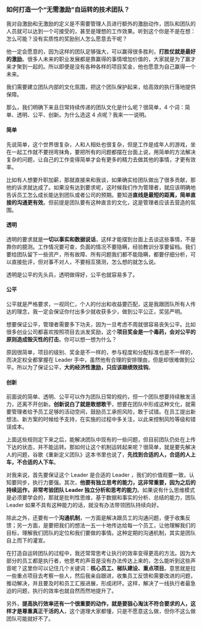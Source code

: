### 如何打造一个“无需激励”自运转的技术团队？

我对自激励和无激励的定义是不需要管理人员进行额外的激励动作，团队和团队的人员就可以达到一个可接受的，甚至是理想的工作效果。听到这个你是不是在想：怎么可能？没有实质性的奖励别人怎么愿意去干呢？



他一定会愿意的，因为这样的团队足够强大，可以赢得很多胜利，**打胜仗就是最好的激励**。很多人未来的职业发展都是靠赢得的事情增加价值的，大家就是为了赢才来才聚到一起的。所以即便是没有各种各样的项目奖金，他也愿意为自己赢得一个未来。

我们需要建立团队内部的文化氛围，把这个团队保护起来，给高效的执行落地提供保障。

那么，我们明确下来且日常持续传递的团队文化是什么呢？很简单，4 个词：简单、透明、公平、创新。为什么选这 4 点呢？我来一一说明。

#### 简单



先说简单，这个世界很复杂，人和人相处也很复杂，但是工作是成年人的游戏，坐在一起工作就不要拐弯抹角，要把所有的问题都摆在台面上说，用简单的方法解决复杂的问题，让自己的工作变得简单才会有更多的精力去做其他的事情，才更有效率。

比如有人想要升职加薪，那就直接来和我谈，如果确实给团队做出了很多贡献，那他的诉求就达成了。如果没有达到要求呢，这时候我们作为管理者，就应该明确地告诉员工怎么成长能达到团队或者公司的预期。要知道**直线是最短的距离，简单直接的沟通更有效**。但前提是团队要有这种直言的文化，这是管理者应该去营造的氛围。

#### 透明

透明的要求就是**一切以事实和数据说话**，这样才能摆到台面上去谈这些事情，不是靠你的臆测。工作情况要可查，负面的情况不要隐瞒，经验教训分享要留档。我们要给团队留下一些资产，所有故障、所有问题我们都不能隐瞒，都要仔细分析，可以直接批评，但对事不对人，不要相互猜测，怎么想的就怎么说。

透明是公平的先头兵，透明做得好，公平也就容易多了。

#### 公平

公平就是严格要求，一视同仁，个人的付出和收益要匹配，这是我跟团队所有人传达的理念，我一定会保证你付出多少就收获多少，做到公平公正，奖惩严明。

想要保证公平，管理者需要多下功夫，因为一旦考虑不周就很容易丧失公平。比如很多创业公司都喜欢按照项目去派发奖励，这个**项目奖金是一个毒药，会对公平的原则造成毁灭性的打击**。你可以想一想为什么？

原因很简单，项目的级别、奖金是不一样的，参与程度和分配标准也是不一样的，而决定权全都掌握在 Leader 手中，虽然他有合理的安排理由，但是却很难做到公平。所以为了保证公平，**大的经济性激励，只应该跟绩效挂钩**。

#### 创新

前面说的简单、透明、公平可以作为团队日常的规约，但一个团队想要持续散发活力，还离不开创新。**创新说白了就是敢想敢干**，想要在团队中形成这种文化，就需要管理者给予员工足够的活动空间，鼓励员工承担风险，敢于试错。在员工提出新想法、新方案的时候给予支持，在实施的过程中多关注，以此来控制风险等级和错误成本。

上面这些规则定下来之后，能解决团队中现有的一些问题，但目前团队仍处在上传下达的状态，并不能运转。那如何让这个机制运转起来呢？很简单，就是要先解决人的问题，谷歌《重新定义团队》这本书里也说了，**先找到合适的人，合适的人上车，不合适的人下车**。

对我来说，首先要保证这个 Leader 是合适的 Leader ，我们的价值观要一致，认知要同步，执行力要强。其次，**他要有独立思考的能力，这非常重要，因为之后的持续运作，非常考验团队 Leader 独立分析和思考的能力**。如果说有什么思维模式是必须要学会的，那就是批判性思维，基于数据和事实的分析、总结的能力，团队 Leader 如果不具有这种能力的话，就没有办法带领团队持续向好。

除此之外，还要有一个**沟通机制**，一方面是解决跟员工的沟通问题，便于收集反馈；另一方面，是要把我们的想法一五一十地传达给每一个员工，让他理解我们的目标，理解我们团队的定位和我们要做的事情。这种定期的沟通机制，其实是团队自上而下的灌宣。


在打造自运转团队的过程中，我还常常思考让执行的效率变得更高的方法。因为大部分的员工都是执行者，他思考的声音是没有办法传达上来的，怎么能听到这些声音呢？这里你可以记住几个关键词：**核心员工、梯队建设、重点项目**。意思就是拉一些重点项目去考察一些人，然后我亲自跟进，收集员工反馈和需要改进的问题，推动解决，并且要及时和员工汇报进展，形成闭环。这样，解决了一线执行者最急迫的问题，执行的效率也就自然而然地提升了。

另外，**提高执行效率还有一个很重要的动作，就是要狠心淘汰不符合要求的人，这样才是尊重真正干活的人**，这个道理大家都懂，只是不愿意这么做，但你不这么做团队可能就好不了。



